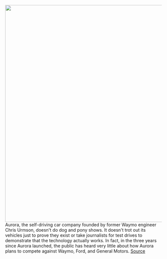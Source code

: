 <img src='https://cdn.vox-cdn.com/thumbor/9Fc3Lgoe3q1HzH8g1nVA6_HzZIY=/0x0:6201x4007/1200x800/filters:focal(2605x1508:3597x2500)/cdn.vox-cdn.com/uploads/chorus_image/image/66162368/Pacifica_High_Res__1_.0.jpg' width='700px' /><br/>
Aurora, the self-driving car company founded by former Waymo engineer Chris Urmson, doesn't do dog and pony shows. It doesn't trot out its vehicles just to prove they exist or take journalists for test drives to demonstrate that the technology actually works. In fact, in the three years since Aurora launched, the public has heard very little about how Aurora plans to compete against Waymo, Ford, and General Motors.
<a href='https://www.theverge.com/2020/1/24/21080298/aurora-self-driving-car-announcement-2020-plan-waymo-ford-general-motors'> Source <a/>